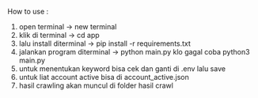 How to use :

1. open terminal -> new terminal
2. klik di terminal -> cd app
3. lalu install diterminal -> pip install -r requirements.txt
4. jalankan program diterminal -> python main.py klo gagal coba python3 main.py
5. untuk menentukan keyword bisa cek dan ganti di .env lalu save 
6. untuk liat account active bisa di account_active.json
7. hasil crawling akan muncul di folder hasil crawl